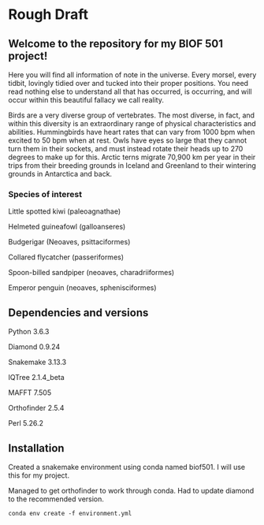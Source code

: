 # Rough Draft

## Welcome to the repository for my BIOF 501 project!

Here you will find all information of note in the universe. Every morsel, every tidbit, lovingly tidied over and tucked into their proper positions. You need read nothing else to understand all that has occurred, is occurring, and will occur within this beautiful fallacy we call reality.

Birds are a very diverse group of vertebrates. The most diverse, in fact, and within this diversity is an extraordinary range of physical characteristics and abilities. Hummingbirds have heart rates that can vary from 1000 bpm when excited to 50 bpm when at rest. Owls have eyes so large that they cannot turn them in their sockets, and must instead rotate their heads up to 270 degrees to make up for this. Arctic terns migrate 70,900 km per year in their trips from their breeding grounds in Iceland and Greenland to their wintering grounds in Antarctica and back.


### Species of interest
Little spotted kiwi (paleoagnathae)

Helmeted guineafowl (galloanseres)

Budgerigar (Neoaves, psittaciformes)

Collared flycatcher (passeriformes)

Spoon-billed sandpiper (neoaves, charadriiformes)

Emperor penguin (neoaves, sphenisciformes)





## Dependencies and versions
Python 3.6.3

Diamond 0.9.24

Snakemake 3.13.3

IQTree 2.1.4_beta

MAFFT 7.505

Orthofinder 2.5.4

Perl 5.26.2


## Installation
Created a snakemake environment using conda named biof501. I will use this for my project.

Managed to get orthofinder to work through conda. Had to update diamond to the recommended version.

```
conda env create -f environment.yml
```